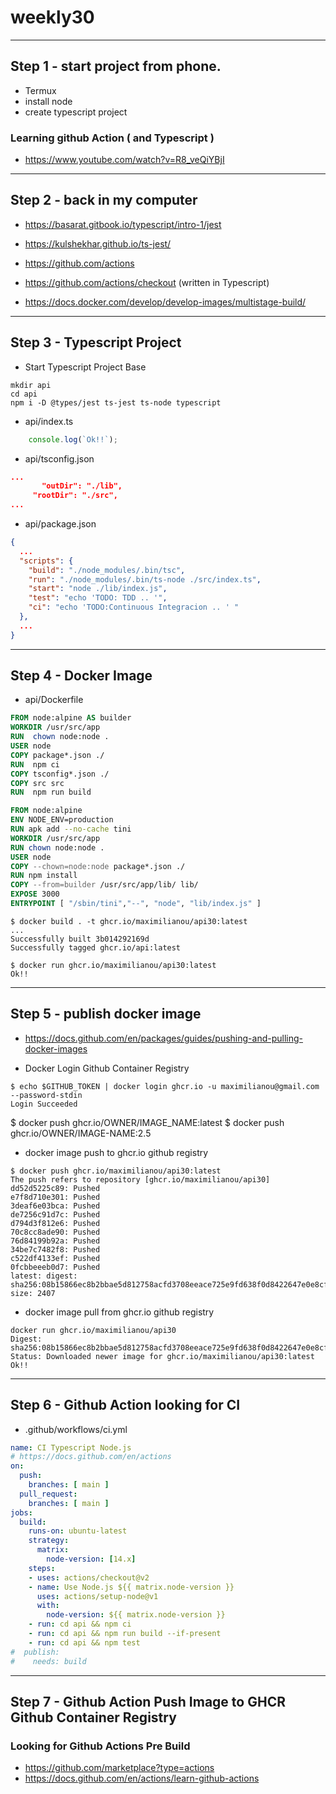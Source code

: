 # weekly30

---
## Step 1 - start project from phone.

- Termux
- install node
- create typescript project

### Learning github Action ( and Typescript )

- https://www.youtube.com/watch?v=R8_veQiYBjI

---
## Step 2 - back in my computer

- https://basarat.gitbook.io/typescript/intro-1/jest
- https://kulshekhar.github.io/ts-jest/
- https://github.com/actions
- https://github.com/actions/checkout (written in Typescript)

- https://docs.docker.com/develop/develop-images/multistage-build/

---
## Step 3 - Typescript Project
- Start Typescript Project Base
```
mkdir api
cd api
npm i -D @types/jest ts-jest ts-node typescript
```

- api/index.ts
```ts
	console.log(`Ok!!`);
```

- api/tsconfig.json
```json
...
	   "outDir": "./lib",
     "rootDir": "./src",
...
```

- api/package.json
```json
{ 
  ...
  "scripts": {
    "build": "./node_modules/.bin/tsc",
    "run": "./node_modules/.bin/ts-node ./src/index.ts",
    "start": "node ./lib/index.js",
    "test": "echo 'TODO: TDD .. '",
    "ci": "echo 'TODO:Continuous Integracion .. ' "
  },
  ... 
}
```

---
## Step 4 - Docker Image
- api/Dockerfile
```dockerfile
FROM node:alpine AS builder
WORKDIR /usr/src/app
RUN  chown node:node .
USER node
COPY package*.json ./
RUN  npm ci
COPY tsconfig*.json ./
COPY src src
RUN  npm run build

FROM node:alpine
ENV NODE_ENV=production
RUN apk add --no-cache tini
WORKDIR /usr/src/app
RUN chown node:node .
USER node
COPY --chown=node:node package*.json ./
RUN npm install
COPY --from=builder /usr/src/app/lib/ lib/
EXPOSE 3000
ENTRYPOINT [ "/sbin/tini","--", "node", "lib/index.js" ]
```

```
$ docker build . -t ghcr.io/maximilianou/api30:latest
...
Successfully built 3b014292169d
Successfully tagged ghcr.io/api:latest
```

```
$ docker run ghcr.io/maximilianou/api30:latest
Ok!!
```
---
## Step 5 - publish docker image
- https://docs.github.com/en/packages/guides/pushing-and-pulling-docker-images

- Docker Login Github Container Registry 
```
$ echo $GITHUB_TOKEN | docker login ghcr.io -u maximilianou@gmail.com --password-stdin
Login Succeeded
```

$ docker push ghcr.io/OWNER/IMAGE_NAME:latest
$ docker push ghcr.io/OWNER/IMAGE-NAME:2.5

- docker image push to ghcr.io github registry
```
$ docker push ghcr.io/maximilianou/api30:latest
The push refers to repository [ghcr.io/maximilianou/api30]
dd52d5225c89: Pushed 
e7f8d710e301: Pushed 
3deaf6e03bca: Pushed 
de7256c91d7c: Pushed 
d794d3f812e6: Pushed 
70c8cc8ade90: Pushed 
76d84199b92a: Pushed 
34be7c7482f8: Pushed 
c522df4133ef: Pushed 
0fcbbeeeb0d7: Pushed 
latest: digest: sha256:08b15866ec8b2bbae5d812758acfd3708eeace725e9fd638f0d8422647e0e8cf size: 2407
```
- docker image pull from ghcr.io github registry
```
docker run ghcr.io/maximilianou/api30
Digest: sha256:08b15866ec8b2bbae5d812758acfd3708eeace725e9fd638f0d8422647e0e8cf
Status: Downloaded newer image for ghcr.io/maximilianou/api30:latest
Ok!!
```

---
## Step 6 - Github Action looking for CI
- .github/workflows/ci.yml 
```yml
name: CI Typescript Node.js 
# https://docs.github.com/en/actions
on:
  push:
    branches: [ main ]
  pull_request:
    branches: [ main ]
jobs:
  build:
    runs-on: ubuntu-latest
    strategy:
      matrix:
        node-version: [14.x]
    steps:
    - uses: actions/checkout@v2
    - name: Use Node.js ${{ matrix.node-version }}
      uses: actions/setup-node@v1
      with:
        node-version: ${{ matrix.node-version }}
    - run: cd api && npm ci
    - run: cd api && npm run build --if-present
    - run: cd api && npm test
#  publish:
#    needs: build
```


---
## Step 7 - Github Action Push Image to GHCR Github Container Registry

### Looking for Github Actions Pre Build
- https://github.com/marketplace?type=actions
- https://docs.github.com/en/actions/learn-github-actions

